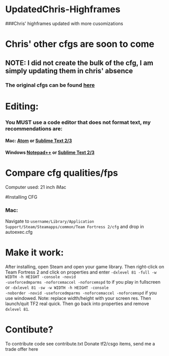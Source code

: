 # UpdatedChris-Highframes
###Chris' highframes updated with more cusomizations

# Chris' other cfgs are soon to come

## NOTE: I did not create the bulk of the cfg, I am simply updating them in chris' absence
### The original cfgs can be found [here](https://chrisdown.name/tf2/)

# Editing:
### You MUST use a code editor that does not format text, my recommendations are:
#### Mac: [Atom](atom.io) or [Sublime Text 2/3](http://www.sublimetext.com)
#### Windows [Notepad++](https://notepad-plus-plus.org/) or [Sublime Text 2/3](http://www.sublimetext.com)

# Compare cfg qualities/fps
Computer used: 21 inch iMac

#Installing CFG
### Mac:
Navigate to <code>username/Library/Application Support/Steam/Steamapps/common/Team Fortress 2/cfg</code> and drop in autoexec.cfg
# Make it work:
After installing, open Steam and open your game library. Then right-click on Team Fortress 2 and click on properties and enter <code>-dxlevel 81 -full -w WIDTH -h HEIGHT -console -novid -useforcedmparms -noforcemaccel -noforcemspd</code> to if you play in fullscreen or <code>-dxlevel 81 -sw -w WIDTH -h HEIGHT -console -noborder -novid -useforcedmparms -noforcemaccel -noforcemspd</code> if you use windowed. Note: replace width/height with your screen res. Then launch/quit TF2 real quick.
Then go back into properties and remove <code>dxlevel 81</code>.

# Contibute?
To contribute code see contribute.txt
Donate tf2/csgo items, send me a trade offer here
